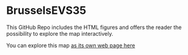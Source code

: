 # BrusselsEVS35
This GitHub Repo includes the HTML figures and offers the reader the possibility to explore the map interactively.


You can explore this map [as its own web page here](img/normal.html)

